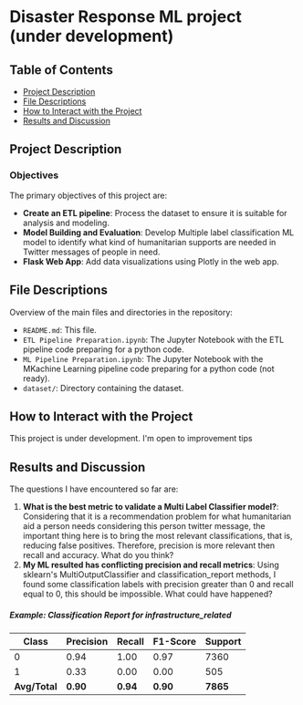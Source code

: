 # Disaster Response ML project (under development)

## Table of Contents
- [Project Description](#project-description)
- [File Descriptions](#file-descriptions)
- [How to Interact with the Project](#how-to-interact-with-the-project)
- [Results and Discussion](#results-and-discussion)

## Project Description

### Objectives

The primary objectives of this project are:
- **Create an ETL pipeline**: Process the dataset to ensure it is suitable for analysis and modeling.
- **Model Building and Evaluation**: Develop Multiple label classification ML model to identify what kind of humanitarian supports are needed in Twitter messages of people in need.
- **Flask Web App**: Add data visualizations using Plotly in the web app.

## File Descriptions
Overview of the main files and directories in the repository:
- `README.md`: This file.
- `ETL Pipeline Preparation.ipynb`: The Jupyter Notebook with the ETL pipeline code preparing for a python code.
- `ML Pipeline Preparation.ipynb`: The Jupyter Notebook with the MKachine Learning pipeline code preparing for a python code (not ready).
- `dataset/`: Directory containing the dataset.

## How to Interact with the Project
This project is under development. I'm open to improvement tips

## Results and Discussion
The questions I have encountered so far are:
1. **What is the best metric to validate a Multi Label Classifier model?**: Considering that it is a recommendation problem for what humanitarian aid a person needs considering this person twitter message, the important thing here is to bring the most relevant classifications, that is, reducing false positives. Therefore, precision is more relevant then recall and accuracy. What do you think?
2. **My ML resulted has conflicting precision and recall metrics**: Using sklearn's MultiOutputClassifier and classification_report methods, I found some classification labels with precision greater than 0 and recall equal to 0, this should be impossible. What could have happened?
   
##### Example: Classification Report for infrastructure_related
| Class       | Precision | Recall | F1-Score | Support |
|-------------|-----------|--------|----------|---------|
| 0           | 0.94      | 1.00   | 0.97     | 7360    |
| 1           | 0.33      | 0.00   | 0.00     | 505     |
| **Avg/Total** | **0.90** | **0.94** | **0.90** | **7865** |
